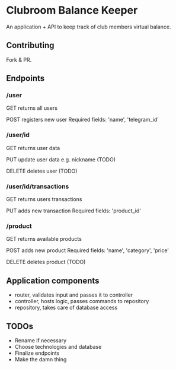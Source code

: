 # Clubroom Balance Keeper

An application + API to keep track of club members virtual balance.

## Contributing
Fork & PR.

## Endpoints

### /user
GET returns all users

POST registers new user
Required fields: 'name', 'telegram_id'

### /user/id
GET returns user data

PUT update user data e.g. nickname (TODO)

DELETE deletes user (TODO)

### /user/id/transactions
GET returns users transactions

PUT adds new transaction
Required fields: 'product_id'

### /product
GET returns available products

POST adds new product
Required fields: 'name', 'category', 'price'

DELETE deletes product (TODO)

## Application components
- router, validates input and passes it to controller
- controller, hosts logic, passes commands to repository 
- repository, takes care of database access

## TODOs
- Rename if necessary
- Choose technologies and database
- Finalize endpoints
- Make the damn thing
